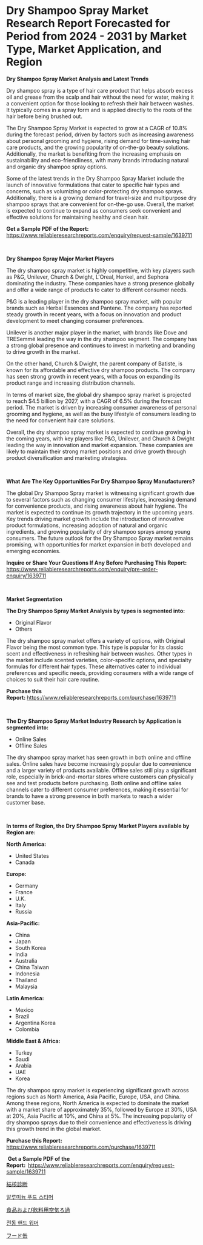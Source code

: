 <p><h1>Dry Shampoo Spray Market Research Report Forecasted for Period from 2024 -  2031 by Market Type, Market Application, and Region</h1></p><p><strong>Dry Shampoo Spray Market Analysis and Latest Trends</strong></p>
<p><p>Dry shampoo spray is a type of hair care product that helps absorb excess oil and grease from the scalp and hair without the need for water, making it a convenient option for those looking to refresh their hair between washes. It typically comes in a spray form and is applied directly to the roots of the hair before being brushed out.</p><p>The Dry Shampoo Spray Market is expected to grow at a CAGR of 10.8% during the forecast period, driven by factors such as increasing awareness about personal grooming and hygiene, rising demand for time-saving hair care products, and the growing popularity of on-the-go beauty solutions. Additionally, the market is benefiting from the increasing emphasis on sustainability and eco-friendliness, with many brands introducing natural and organic dry shampoo spray options.</p><p>Some of the latest trends in the Dry Shampoo Spray Market include the launch of innovative formulations that cater to specific hair types and concerns, such as volumizing or color-protecting dry shampoo sprays. Additionally, there is a growing demand for travel-size and multipurpose dry shampoo sprays that are convenient for on-the-go use. Overall, the market is expected to continue to expand as consumers seek convenient and effective solutions for maintaining healthy and clean hair.</p></p>
<p><strong>Get a Sample PDF of the Report:&nbsp;</strong> <a href="https://www.reliableresearchreports.com/enquiry/request-sample/1639711">https://www.reliableresearchreports.com/enquiry/request-sample/1639711</a></p>
<p>&nbsp;</p>
<p><strong>Dry Shampoo Spray Major Market Players</strong></p>
<p><p>The dry shampoo spray market is highly competitive, with key players such as P&G, Unilever, Church & Dwight, L'Oreal, Henkel, and Sephora dominating the industry. These companies have a strong presence globally and offer a wide range of products to cater to different consumer needs.</p><p>P&G is a leading player in the dry shampoo spray market, with popular brands such as Herbal Essences and Pantene. The company has reported steady growth in recent years, with a focus on innovation and product development to meet changing consumer preferences.</p><p>Unilever is another major player in the market, with brands like Dove and TRESemmé leading the way in the dry shampoo segment. The company has a strong global presence and continues to invest in marketing and branding to drive growth in the market.</p><p>On the other hand, Church & Dwight, the parent company of Batiste, is known for its affordable and effective dry shampoo products. The company has seen strong growth in recent years, with a focus on expanding its product range and increasing distribution channels.</p><p>In terms of market size, the global dry shampoo spray market is projected to reach $4.5 billion by 2027, with a CAGR of 6.5% during the forecast period. The market is driven by increasing consumer awareness of personal grooming and hygiene, as well as the busy lifestyle of consumers leading to the need for convenient hair care solutions.</p><p>Overall, the dry shampoo spray market is expected to continue growing in the coming years, with key players like P&G, Unilever, and Church & Dwight leading the way in innovation and market expansion. These companies are likely to maintain their strong market positions and drive growth through product diversification and marketing strategies.</p></p>
<p>&nbsp;</p>
<p><strong>What Are The Key Opportunities For Dry Shampoo Spray Manufacturers?</strong></p>
<p><p>The global Dry Shampoo Spray market is witnessing significant growth due to several factors such as changing consumer lifestyles, increasing demand for convenience products, and rising awareness about hair hygiene. The market is expected to continue its growth trajectory in the upcoming years. Key trends driving market growth include the introduction of innovative product formulations, increasing adoption of natural and organic ingredients, and growing popularity of dry shampoo sprays among young consumers. The future outlook for the Dry Shampoo Spray market remains promising, with opportunities for market expansion in both developed and emerging economies.</p></p>
<p><strong>Inquire or Share Your Questions If Any Before Purchasing This Report:</strong> <a href="https://www.reliableresearchreports.com/enquiry/pre-order-enquiry/1639711">https://www.reliableresearchreports.com/enquiry/pre-order-enquiry/1639711</a></p>
<p>&nbsp;</p>
<p><strong>Market Segmentation</strong></p>
<p><strong>The Dry Shampoo Spray Market Analysis by types is segmented into:</strong></p>
<p><ul><li>Original Flavor</li><li>Others</li></ul></p>
<p><p>The dry shampoo spray market offers a variety of options, with Original Flavor being the most common type. This type is popular for its classic scent and effectiveness in refreshing hair between washes. Other types in the market include scented varieties, color-specific options, and specialty formulas for different hair types. These alternatives cater to individual preferences and specific needs, providing consumers with a wide range of choices to suit their hair care routine.</p></p>
<p><strong>Purchase this Report:&nbsp;</strong><a href="https://www.reliableresearchreports.com/purchase/1639711">https://www.reliableresearchreports.com/purchase/1639711</a></p>
<p>&nbsp;</p>
<p><strong>The Dry Shampoo Spray Market Industry Research by Application is segmented into:</strong></p>
<p><ul><li>Online Sales</li><li>Offline Sales</li></ul></p>
<p><p>The dry shampoo spray market has seen growth in both online and offline sales. Online sales have become increasingly popular due to convenience and a larger variety of products available. Offline sales still play a significant role, especially in brick-and-mortar stores where customers can physically see and test products before purchasing. Both online and offline sales channels cater to different consumer preferences, making it essential for brands to have a strong presence in both markets to reach a wider customer base.</p></p>
<p>&nbsp;</p>
<p><strong>In terms of Region, the Dry Shampoo Spray Market Players available by Region are:</strong></p>
<p>
    <p> <strong> North America: </strong>
        <ul>
            <li>United States</li>
            <li>Canada</li>
        </ul>
        </p> 
    <p> <strong> Europe: </strong>
        <ul>
            <li>Germany</li>
            <li>France</li>
            <li>U.K.</li>
            <li>Italy</li>
            <li>Russia</li>
        </ul>
        </p> 
    <p> <strong> Asia-Pacific: </strong>
        <ul>
            <li>China</li>
            <li>Japan</li>
            <li>South Korea</li>
            <li>India</li>
            <li>Australia</li>
            <li>China Taiwan</li>
            <li>Indonesia</li>
            <li>Thailand</li>
            <li>Malaysia</li>
        </ul>
        </p> 
    <p> <strong> Latin America: </strong>
        <ul>
            <li>Mexico</li>
            <li>Brazil</li>
            <li>Argentina Korea</li>
            <li>Colombia</li>
        </ul>
        </p> 
    <p> <strong> Middle East & Africa: </strong>
        <ul>
            <li>Turkey</li>
            <li>Saudi</li>
            <li>Arabia</li>
            <li>UAE</li>
            <li>Korea</li>
        </ul>
    </p>
    </p>
<p><p>The dry shampoo spray market is experiencing significant growth across regions such as North America, Asia Pacific, Europe, USA, and China. Among these regions, North America is expected to dominate the market with a market share of approximately 35%, followed by Europe at 30%, USA at 20%, Asia Pacific at 10%, and China at 5%. The increasing popularity of dry shampoo sprays due to their convenience and effectiveness is driving this growth trend in the global market.</p></p>
<p><strong>Purchase this Report: </strong><a href="https://www.reliableresearchreports.com/purchase/1639711">https://www.reliableresearchreports.com/purchase/1639711</a></p>
<p>&nbsp;<strong>Get a Sample PDF of the Report:&nbsp;&nbsp;</strong><a href="https://www.reliableresearchreports.com/enquiry/request-sample/1639711">https://www.reliableresearchreports.com/enquiry/request-sample/1639711</a></p>
<p><strong></strong></p>
<p><p><a href="https://medium.com/@coraltrout1923/%E7%B5%90%E6%A0%B8%E8%A8%BA%E6%96%AD%E5%B8%82%E5%A0%B4%E3%81%AE%E8%AA%BF%E6%9F%BB%E3%83%AC%E3%83%9D%E3%83%BC%E3%83%88-%E3%81%9D%E3%81%AE%E6%AD%B4%E5%8F%B2%E3%81%A8%E4%BA%88%E6%B8%AC2031%E5%B9%B4%E3%81%BE%E3%81%A7%E3%81%AE2024-b2a28da8f943">結核診断</a></p><p><a href="https://medium.com/@avramcornescu20221/%EC%95%8C%EB%A3%A8%EB%AF%B8%EB%8A%84-%EC%8B%9D%ED%92%88-%EC%A6%9D%EB%A5%98%EA%B8%B0-%EC%8B%9C%EC%9E%A5-%EB%B6%84%EC%84%9D-%EB%B0%8F-%EA%B7%9C%EB%AA%A8%EB%8A%94-2024%EB%85%84%EB%B6%80%ED%84%B0-2031%EB%85%84%EA%B9%8C%EC%A7%80-%EC%98%88%EC%B8%A1%EB%90%98%EC%97%88%EC%8A%B5%EB%8B%88%EB%8B%A4-8f268e343fde">알루미늄 푸드 스티머</a></p><p><a href="https://github.com/Calvi3ynJerde867/Market-Research-Report-List-1/blob/main/34919785584.md">食品および飲料用空気ろ過</a></p><p><a href="https://medium.com/@demarcuskuhlman/%EC%A0%84%EA%B8%B0-%ED%95%B8%EB%93%9C%EC%9B%8C%EB%A8%B8-%EC%8B%9C%EC%9E%A5-%EC%9C%A0%ED%98%95-%EC%9D%91%EC%9A%A9-%EB%B0%8F-%EC%A7%80%EB%A6%AC%EC%97%90-%EB%8C%80%ED%95%9C-%ED%8F%AC%EA%B4%84%EC%A0%81-%ED%8F%89%EA%B0%80-95ef60d00376">전동 핸드 워머</a></p><p><a href="https://github.com/JacksonWiza1924/Market-Research-Report-List-1/blob/main/91962015585.md">フード缶</a></p></p>